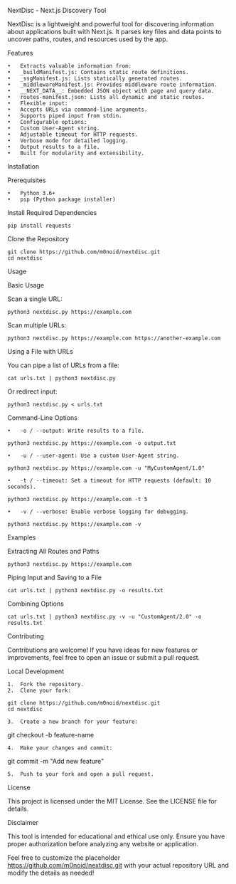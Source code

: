 NextDisc - Next.js Discovery Tool

NextDisc is a lightweight and powerful tool for discovering information about applications built with Next.js. It parses key files and data points to uncover paths, routes, and resources used by the app.

Features

	•	Extracts valuable information from:
	•	_buildManifest.js: Contains static route definitions.
	•	_ssgManifest.js: Lists statically generated routes.
	•	_middlewareManifest.js: Provides middleware route information.
	•	__NEXT_DATA__: Embedded JSON object with page and query data.
	•	routes-manifest.json: Lists all dynamic and static routes.
	•	Flexible input:
	•	Accepts URLs via command-line arguments.
	•	Supports piped input from stdin.
	•	Configurable options:
	•	Custom User-Agent string.
	•	Adjustable timeout for HTTP requests.
	•	Verbose mode for detailed logging.
	•	Output results to a file.
	•	Built for modularity and extensibility.

Installation

Prerequisites

	•	Python 3.6+
	•	pip (Python package installer)

Install Required Dependencies

```
pip install requests
```

Clone the Repository

```
git clone https://github.com/m0noid/nextdisc.git
cd nextdisc
```

Usage

Basic Usage

Scan a single URL:

```
python3 nextdisc.py https://example.com
```
Scan multiple URLs:

```
python3 nextdisc.py https://example.com https://another-example.com
```
Using a File with URLs

You can pipe a list of URLs from a file:

```
cat urls.txt | python3 nextdisc.py
```

Or redirect input:

```
python3 nextdisc.py < urls.txt
```

Command-Line Options

	•	-o / --output: Write results to a file.

```
python3 nextdisc.py https://example.com -o output.txt
```

	•	-u / --user-agent: Use a custom User-Agent string.

```
python3 nextdisc.py https://example.com -u "MyCustomAgent/1.0"
```

	•	-t / --timeout: Set a timeout for HTTP requests (default: 10 seconds).

```
python3 nextdisc.py https://example.com -t 5
```

	•	-v / --verbose: Enable verbose logging for debugging.

```
python3 nextdisc.py https://example.com -v
```

Examples

Extracting All Routes and Paths

```
python3 nextdisc.py https://example.com
```

Piping Input and Saving to a File

```
cat urls.txt | python3 nextdisc.py -o results.txt
```

Combining Options

```
cat urls.txt | python3 nextdisc.py -v -u "CustomAgent/2.0" -o results.txt
```

Contributing

Contributions are welcome! If you have ideas for new features or improvements, feel free to open an issue or submit a pull request.

Local Development

	1.	Fork the repository.
	2.	Clone your fork:

```
git clone https://github.com/m0noid/nextdisc.git
cd nextdisc
```

	3.	Create a new branch for your feature:

git checkout -b feature-name


	4.	Make your changes and commit:

git commit -m "Add new feature"


	5.	Push to your fork and open a pull request.

License

This project is licensed under the MIT License. See the LICENSE file for details.

Disclaimer

This tool is intended for educational and ethical use only. Ensure you have proper authorization before analyzing any website or application.

Feel free to customize the placeholder https://github.com/m0noid/nextdisc.git with your actual repository URL and modify the details as needed!
